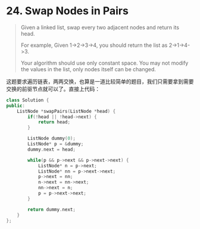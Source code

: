 # 24. Swap Nodes in Pairs

> Given a linked list, swap every two adjacent nodes and return its head.
>
> For example, Given 1-&gt;2-&gt;3-&gt;4, you should return the list as 2-&gt;1-&gt;4-&gt;3.
>
> Your algorithm should use only constant space. You may not modify the values in the list, only nodes itself can be changed.

这题要求遍历链表，两两交换，也算是一道比较简单的题目，我们只需要拿到需要交换的前驱节点就可以了。直接上代码：

```cpp
class Solution {
public:
    ListNode *swapPairs(ListNode *head) {
        if(!head || !head->next) {
            return head;
        }

        ListNode dummy(0);
        ListNode* p = &dummy;
        dummy.next = head;

        while(p && p->next && p->next->next) {
            ListNode* n = p->next;
            ListNode* nn = p->next->next;
            p->next = nn;
            n->next = nn->next;
            nn->next = n;
            p = p->next->next;
        }

        return dummy.next;
    }
};
```


